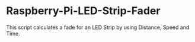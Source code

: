 # Raspberry-Pi-LED-Strip-Fader

This script calculates a fade for an LED Strip by using Distance, Speed and Time.
